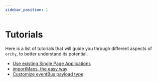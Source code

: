 ```yaml
---
sidebar_position: 1
---
```


# Tutorials

Here is a list of tutorials that will guide you through different aspects of `orchy`, to better understand its potential.

- [Use existing Single Page Applications](./existing-spa.mdx)
- [importMaps, the easy way](./tutorial-import-maps.md)
- [Customize eventBus payload type](./customize-eventbus-payload-type.md)
